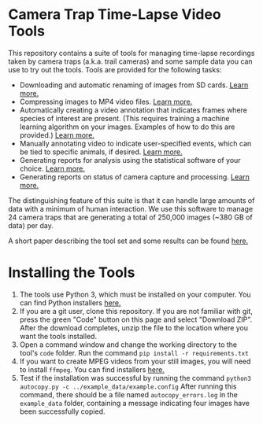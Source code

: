 # Camera Trap Time-Lapse Video Tools

This repository contains a suite of tools for managing time-lapse recordings taken by camera traps (a.k.a. trail cameras) and some sample data you can use to try out the tools.  Tools are provided for the following tasks:
- Downloading and automatic renaming of images from SD cards. [Learn more.](https://github.com/hiltonml/camera_trap_tools/blob/main/code/documentation/autocopy.md)
- Compressing images to MP4 video files. [Learn more.](https://github.com/hiltonml/camera_trap_tools/blob/main/code/documentation/create_video.md)
- Automatically creating a video annotation that indicates frames where species of interest are present. (This requires training a machine learning algorithm on your images.  Examples of how to do this are provided.) [Learn more.](https://github.com/hiltonml/camera_trap_tools/blob/main/code/documentation/create_annotations.md)
- Manually annotating video to indicate user-specified events, which can be tied to specific animals, if desired. [Learn more.](https://github.com/hiltonml/camera_trap_tools/blob/main/code/documentation/annotator.md)
- Generating reports for analysis using the statistical software of your choice. [Learn more.](https://github.com/hiltonml/camera_trap_tools/blob/main/code/documentation/annotation_report.md)
- Generating reports on status of camera capture and processing.  [Learn more.](https://github.com/hiltonml/camera_trap_tools/blob/main/code/documentation/capture_report.md)

The distinguishing feature of this suite is that it can handle large amounts of data with a minimum of human interaction.  We use this software to manage 24 camera traps that are generating a total of 250,000 images (~380 GB of data) per day.

A short paper describing the tool set and some results can be found [here.](https://arxiv.org/abs/2206.05159)

# Installing the Tools

1. The tools use Python 3, which must be installed on your computer.  You can find Python installers [here.](http://python.org)
2. If you are a git user, clone this repository.  If you are not familiar with git, press the green "Code" button on this page and select "Download ZIP".  After the download completes, unzip the file to the location where you want the tools installed.
3. Open a command window and change the working directory to the tool's ```code``` folder. Run the command  ```pip install -r requirements.txt```
4. If you want to create MPEG videos from your still images, you will need to install ```ffmpeg```.  You can find installers [here.](https://www.ffmpeg.org/)
5. Test if the installation was successful by running the command ```python3 autocopy.py -c ../example_data/example.config```  After running this command, there should be a file named ```autocopy_errors.log``` in the ```example_data``` folder, containing a message indicating four images have been successfully copied.

